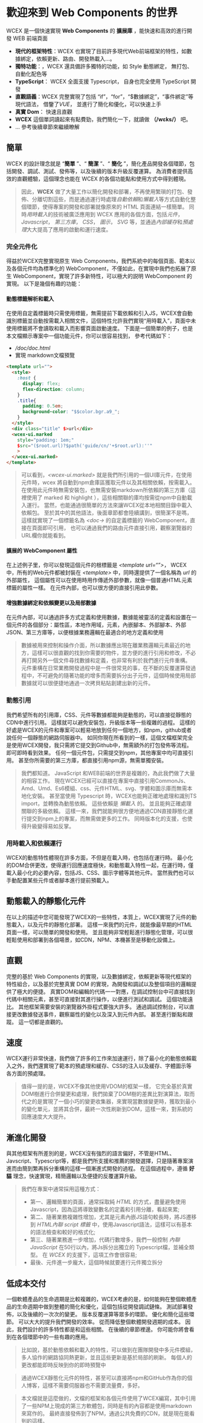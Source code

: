 <!--DESC: {icon:{name:"explore",pkg:"mdi",type:"filled"},id:1} -->

<p align=center><svg width=8em src="/logo.svg" ></svg></p>

# 歡迎來到 Web Components 的世界

WCEX 是一個快速實現 **Web Components** 的 **擴展庫** ，能快速和高效的進行開發 WEB 前端頁面

- **現代的框架特性**：WCEX 也實現了目前許多現代Web前端框架的特性，如數據綁定，依賴更新、路由、開發熱載入...。
- **獨特功能**：，WCEX 還具備許多獨特的功能，如 Style 動態綁定， 無打包、自動化配色等
- **TypeScript**： WCEX 全面支援 Typescript， 自身也完全使用 TypeScript 開發
- **直觀語義**：WCEX 完整實現了包括 “if”，“for”，“$數據綁定”，“事件綁定”等現代語法， 借鑒了*VUE*， 並進行了簡化和優化，可以快速上手
- **真實 Dom**： 快速且直觀
- **WCEX** 這個單詞讀起來有點費勁，我們簡化一下，就讀做 **（/wɛks/）** 吧。
- ... 參考後續章節來繼續瞭解

## 簡單

WCEX 的設計理念就是 “**簡單** ”、“ **簡潔** ”、“ **簡化** ”，簡化產品開發各個環節，包括開發、調試、測試、發佈等，以及後續的版本升級反覆運算。
為消費者提供高效的直觀體驗，這個理念也能在 WCEX 的各個功能點和使用方式中得到體現。

> 因此，**WCEX** 做了大量工作以簡化開發和部署，不再使用繁瑣的打包、發佈、分離切割這些，而是通過運行時處理*自動依賴*和*懶載入*等方式自動化整個環節，使得專案的開發和部署就像原來的 HTML 頁面連結一樣簡單。 同時*用時載入*的技術被廣泛應用到 WCEX 應用的各個方面，包括*元件*， _Javascript_， _第三方庫_， _CSS_， _圖示_， _SVG_ 等，並通過*內部緩存*和*預處理*大大提高了應用的啟動和運行速度。

### 完全元件化

得益於WCEX完整實現原生 Web Components，我們系統中的每個頁面、範本以及各個元件均為標準化的 WebComponent，不僅如此，在實現中我們也拓展了原生 WebComponent，實現了許多新特性，可以極大的説明 WebComponent 的實現。 以下是幾個有趣的功能：

#### 動態標籤解析和載入

在使用自定義標籤時只需使用標籤，無需提前下載依賴和引入JS，WCEX會自動識別標籤並自動按需載入相關文件，這個特性允許我們實現“用時載入”，頁面中未使用標籤將不會讀取和載入而影響頁面啟動速度。 下面是一個簡單的例子，也是本文檔顯示專案中一個功能元件，你可以很容易找到， 參考代碼如下：
- _/doc/doc.html_
- 實現 markdown文檔預覽
```html
<template url="">
  <style>
    :host {
      display: flex;
      flex-direction: column;
    }
    .title{
      padding: 0.5em;
      background-color: "$$color.bgr.a9_";
    }
  </style>
  <div class="title" $>url</div>
  <wcex-ui.marked 
    style="padding: 1em;" 
    $src="($root.url)?$path('guide/cn/'+$root.url):''"
    >
  </wcex-ui.marked>
</template>
```

> 可以看到，_\<wcex-ui.marked\>_ 就是我們所引用的一個UI庫元件，在使用元件時，wcex 將自動到npm倉庫區獲取元件以及其相關依賴，按需載入。 在使用此元件時無需安裝包，也無需安裝markdown所依賴的第三方庫（這裡使用了 marked 和 highlight ），這些相關聯的庫均按需從npm中自動載入運行。 當然，也能通過很簡單的方法來讓WCEX從本地相關目錄中載入依賴包。 至於其中的其他語法，後面章節都會陸續講到，很簡潔不是嗎，這樣就實現了一個標籤名為 _\<doc-\>_ 的自定義標籤的 WebComponent，直接在頁面即可引用， 也可以通過我們的路由元件直接引用，觀察瀏覽器的URL欄你就能看到。

#### 擴展的 WebComponent 屬性
在上述例子里，你可以發現這個元件的根標籤是 _\<template url=“”\>_， WCEX 中，所有的Web元件都被封裝在 _\<template\>_ 中，同時還提供了一個名稱為 _url_ 的外部屬性， 這個屬性可以在使用時用作傳遞外部參數，就像一個普通HTML元素標籤的屬性一樣。 在元件內部，也可以很方便的直接引用此參數。


#### 增強數據綁定和依賴變更以及局部數據
在元件內部，可以通過許多方式定義和使用數據，數據能被靈活的定義和設置在一個元件的各個部分：屬性區，本地作用域，元素，內嵌腳本、外部腳本、外部JSON、第三方庫等，以便根據業務邏輯在最適合的地方定義和使用
> 數據被用來控制和操作介面，所以數據應出現在離業務邏輯元素最近的地方，這樣可以很直觀的找到你需要的物件，並方便的進行引用和修改，不必再打開另外一個文件尋找數據和定義，也非常有利於我們進行元件重構。 元件重構在日常業務開發過程中是一件很常見的事，在不斷的反覆運算發過程中，不可避免的隨著功能的增多而需要拆分出子元件，這個時候使用局部數據就可以很便捷地通過一次拷貝粘貼創建出新的元件。

### 動態引用
我們希望所有的引用庫，CSS、元件等數據都能夠是動態的，可以直接從靜態的CDN中進行引用。 這樣就可以避免安裝包，升級版本等一些複雜的過程。 這樣的好處是WCEX的元件和專案可以輕易地放到任何一個地方，如npm，github或者說任何一個靜態的網路伺服器中。 如同你現在所看到的一樣，這個文檔框架完全是使用WCEX開發，我只需將它提交到Github中，無需額外的打包發佈等流程。 即可即時看到效果。 任何一個元件包，只需提交到npm，其他專案中均可直接引用。 甚至你所需要的第三方庫，都直接引用npm源，無需單獨安裝。

> 我們都知道。 JavaScript 和WEB前端的世界是複雜的，為此我們做了大量的相容工作。 現在WCEX已經可以直接在專案中直接引用CommonJs、Amd、Umd、Es6模組、css、元件HTML、svg、字體和圖示庫而無需本地化安裝。 甚至當使用 Typescript 時，WCEX也能夠正確地處理和識別TS import，並轉換為動態依賴。 這些依賴是 _懶載入_ 的。 並且能夠正確處理關聯的多級依賴。 這樣一來，我們就能夠很方便地通過CDN直接靜態化運行提交到npm上的專案，而無需做更多的工作。 同時版本化的支援，也使得升級變得易如反掌。

### 用時載入和依賴運行
WCEX的動態特性體現在許多方面，不但是在載入時，也包括在運行時。 最小化的DOM合併更改，使得運行回應速度極快，和動態載入特性一起，在運行時，僅載入最小化的必要內容，包括JS、CSS、圖示字體等其他元件。 當然我們也可以手動配置某些元件或者腳本進行提前預載入。

## 動態載入的靜態化元件
在以上的描述中您可能發現了WCEX的一些特性，本質上，WCEX實現了元件的動態載入，以及元件的靜態化部署。 這樣一來我們的元件，就能像最早期的HTML頁面一樣，可以簡單的開發和使用。 並且能夠非常輕鬆進行靜態化管理，可以很輕鬆使用和部署到各個場景，如CDN，NPM、本機甚至是移動化設備上。

## 直觀
完整的基於 Web Components 的實現，以及數據綁定，依賴更新等現代框架的特性組合，以及基於完整真實 DOM 的實現，為開發和調試以及整個項目的邏輯提供了極大的便捷。 真實DOM和編輯的代碼一一對應，在調試控制台中可直接找到代碼中相關元素，甚至可直接對其進行操作，以便進行測試和調試。 這個功能遠比。 其他框架需要安裝的瀏覽器外掛程式要強大許多。 通過調試控制台，可以直接更改數據發送事件，觀察屬性的變化以及深入到元件內部。 甚至進行斷點和跟蹤。 這一切都是直觀的。

## 速度
WCEX運行非常快速，我們做了許多的工作來加速運行，除了最小化的動態依賴載入之外，我們還實現了範本的預處理和緩存、CSS的注入以及緩存、字體圖示等各方面的預處理。
> 值得一提的是，WCEX不像其他使用VDOM的框架一樣， 它完全基於真實DOM樹進行合併變更和處理，我們拋棄了DOM樹的差異比對演算法，取而代之的是實現了一個小巧的變更收集器，來實現當數據變更時，獲取到最小的變化單元，並將其合併，最終一次性刷新到DOM，這樣一來，對系統的回應速度大大提升。

## 漸進化開發
與其他框架有所差別的是，WCEX沒有強烈的語言偏好，不管是HTML、Javscript、Typescript等，都是我們所支援和推薦的開發選擇，只是隨著專案演進而由簡到繁再拆分重構的這樣一個漸進式開發的過程。 在這個過程中，遵循 **好貓** 理念，快速實現，精簡邏輯以及便捷的反覆運算升級。

> 我們在專案中通常採用這種方式：
> - 第一、邏輯簡單的頁面，通常採取純 _HTML_ 的方式，盡量避免使用Javascript，因為這將導致變數名的定義和引用分離，看起來累;
> - 第二、隨著業務複雜性增加，尤其是元素內嵌JS語句較長時，將JS遷移到 _HTML內聯 script 標籤_ 中，使用Javascript語法，這樣可以有基本的語法檢查和較好的格式化;
> - 第三、隨著業務進一步增加，代碼行數增多，我們一般控制 _內聯JavaScript_ 在50行以內，將Js拆分出獨立的 Typescript檔，並補全類型。 在 _WCEX_ 的支援下，這項工作會很容易;
> - 最後、元件進一步龐大，這個時候就要進行元件獨立拆分



## 低成本交付
一個軟體產品的生命週期是比較複雜的，WCEX考慮的是，如何能夠在整個軟體產品的生命週期中做到整體的簡化和優化，這個包括從開發調試鏈條。 測試部署發佈，以及後續的一次次的變更。 版本反覆運算等眾多的環節。 優化和簡化這些環節。 可以大大的提升我們開發的效率。 從而降低整個軟體開發週期的成本。 因此，我們設計的許多特性都是和這些相關。 在後續的章節裡邊。 你可能你將會看到在各個環節中的一些有趣的應用。
> 比如說，基於動態依賴和載入的特性，可以做到在團隊開發中多元件模組，多人協作的網路協同熱更新，並且這些更新是基於局部的刷新。 每個人的更改都能即時反映到你的即時預覽中

> 通過WCEX靜態化元件的特性，甚至可以直接將npm和GitHub作為你的個人博客，這樣不需要伺服器也不需要流量費，多好。

> 本文檔就是這麼做的，文檔的框架和各個元件使用了WCEX編寫，其中引用了一些NPM上現成的第三方軟體包，同時是有的內容都是使用markdown來寫作的。 最終直接發佈到了NPM，通過公共免費的CDN，就是現在能看到的這樣。

## 其他
在右上角有個小按鈕，可以體驗到WCEX _語義化即時配色_ 的特性，選擇您喜歡的顏色吧。

另外，您可以看到本文檔使用了特別的中文字體，WCEX也實現了中文大字體的用時載入。 使得在瀏覽器中使用多種中文字體的可用性大為提升，可在調試控制台中看到字庫載入的細節，而這個中文字體的使用不依賴於其他第三方的API服務也是完全靜態化的，支援離線，後邊會有章節專門講到對中文字體載載的支持和優化 參考專案：[https://github.com/wc-ex/cn-fontsource]（ https://github.com/wc-ex/cn-fontsource)

